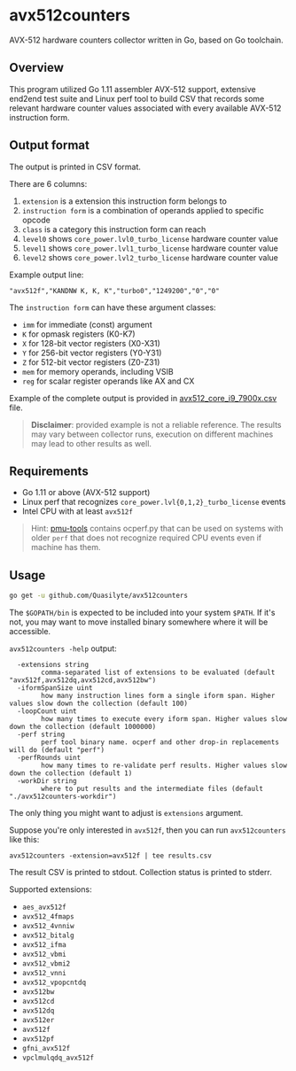 # avx512counters

AVX-512 hardware counters collector written in Go, based on Go toolchain.

## Overview

This program utilized Go 1.11 assembler AVX-512 support, extensive end2end test suite
and Linux perf tool to build CSV that records some relevant hardware counter values
associated with every available AVX-512 instruction form.

## Output format

The output is printed in CSV format.

There are 6 columns:

1. `extension` is a extension this instruction form belongs to
2. `instruction form` is a combination of operands applied to specific opcode
3. `class` is a category this instruction form can reach
4. `level0` shows `core_power.lvl0_turbo_license` hardware counter value
5. `level1` shows `core_power.lvl1_turbo_license` hardware counter value
6. `level2` shows `core_power.lvl2_turbo_license` hardware counter value

Example output line:

```
"avx512f","KANDNW K, K, K","turbo0","1249200","0","0"
```

The `instruction form` can have these argument classes:

* `imm` for immediate (const) argument
* `K` for opmask registers (K0-K7)
* `X` for 128-bit vector registers (X0-X31)
* `Y` for 256-bit vector registers (Y0-Y31)
* `Z` for 512-bit vector registers (Z0-Z31)
* `mem` for memory operands, including VSIB
* `reg` for scalar register operands like AX and CX

Example of the complete output is provided in [avx512_core_i9_7900x.csv](/avx512_core_i9_7900x.csv) file.

> **Disclaimer**: provided example is not a reliable reference. The results may vary between
> collector runs, execution on different machines may lead to other results as well.

## Requirements

* Go 1.11 or above (AVX-512 support)
* Linux perf that recognizes `core_power.lvl{0,1,2}_turbo_license` events
* Intel CPU with at least `avx512f`

> Hint: [pmu-tools](https://github.com/andikleen/pmu-tools) contains ocperf.py
> that can be used on systems with older `perf` that does not recognize
> required CPU events even if machine has them.

## Usage

```bash
go get -u github.com/Quasilyte/avx512counters
```

The `$GOPATH/bin` is expected to be included into your system `$PATH`.
If it's not, you may want to move installed binary somewhere where it
will be accessible.

`avx512counters -help` output:

```
  -extensions string
    	comma-separated list of extensions to be evaluated (default "avx512f,avx512dq,avx512cd,avx512bw")
  -iformSpanSize uint
    	how many instruction lines form a single iform span. Higher values slow down the collection (default 100)
  -loopCount uint
    	how many times to execute every iform span. Higher values slow down the collection (default 1000000)
  -perf string
    	perf tool binary name. ocperf and other drop-in replacements will do (default "perf")
  -perfRounds uint
    	how many times to re-validate perf results. Higher values slow down the collection (default 1)
  -workDir string
    	where to put results and the intermediate files (default "./avx512counters-workdir")
```

The only thing you might want to adjust is `extensions` argument.

Suppose you're only interested in `avx512f`, then you can run `avx512counters` like this:

```
avx512counters -extension=avx512f | tee results.csv
```

The result CSV is printed to stdout.
Collection status is printed to stderr.

Supported extensions:
* `aes_avx512f`
* `avx512_4fmaps`
* `avx512_4vnniw`
* `avx512_bitalg`
* `avx512_ifma`
* `avx512_vbmi`
* `avx512_vbmi2`
* `avx512_vnni`
* `avx512_vpopcntdq`
* `avx512bw`
* `avx512cd`
* `avx512dq`
* `avx512er`
* `avx512f`
* `avx512pf`
* `gfni_avx512f`
* `vpclmulqdq_avx512f`

